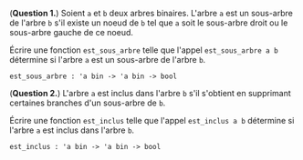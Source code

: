 (**Question 1.**)
Soient `a` et `b` deux arbres binaires. L'arbre `a` est un sous-arbre de l'arbre `b` s'il existe un noeud de `b` tel que `a` soit le sous-arbre droit ou le sous-arbre gauche de ce noeud.

Écrire une fonction `est_sous_arbre` telle que l'appel `est_sous_arbre a b` détermine si l'arbre `a` est un sous-arbre de l'arbre `b`.

`est_sous_arbre : 'a bin -> 'a bin -> bool`

(**Question 2.**)
L'arbre `a` est inclus dans l'arbre `b` s'il s'obtient en supprimant certaines branches d'un sous-arbre de `b`.

Écrire une fonction `est_inclus` telle que l'appel `est_inclus a b` détermine si l'arbre `a` est inclus dans l'arbre `b`.

`est_inclus : 'a bin -> 'a bin -> bool`